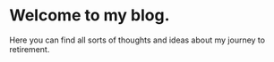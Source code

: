 # Welcome to my blog.
Here you can find all sorts of thoughts and ideas about my journey to retirement.
